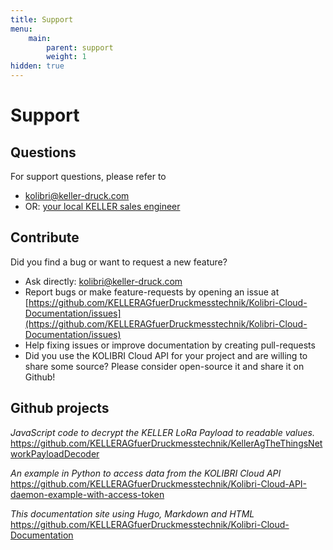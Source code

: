 ```yaml
---
title: Support
menu:
    main:
        parent: support
        weight: 1
hidden: true
---
```


# Support

## Questions

For support questions, please refer to

- <kolibri@keller-druck.com>
- OR: [your local KELLER sales engineer](https://keller-druck.com/en/company/subsidiaries)  

## Contribute

Did you find a bug or want to request a new feature?  

- Ask directly: <kolibri@keller-druck.com>  
- Report bugs or make feature-requests by opening an issue at [https://github.com/KELLERAGfuerDruckmesstechnik/Kolibri-Cloud-Documentation/issues](https://github.com/KELLERAGfuerDruckmesstechnik/Kolibri-Cloud-Documentation/issues)  
- Help fixing issues or improve documentation by creating pull-requests  
- Did you use the KOLIBRI Cloud API for your project and are willing to share some source? Please consider open-source it and share it on Github!  

## Github projects

*JavaScript code to decrypt the KELLER LoRa Payload to readable values.*
<https://github.com/KELLERAGfuerDruckmesstechnik/KellerAgTheThingsNetworkPayloadDecoder>

*An example in Python to access data from the KOLIBRI Cloud API*
<https://github.com/KELLERAGfuerDruckmesstechnik/Kolibri-Cloud-API-daemon-example-with-access-token>  

*This documentation site using Hugo, Markdown and HTML*
<https://github.com/KELLERAGfuerDruckmesstechnik/Kolibri-Cloud-Documentation>
